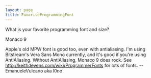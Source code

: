 ```yaml
---
layout: page
title: FavoriteProgrammingFont
---
```


What is your favorite programming font and size?

Monaco 9

Apple's old MPW font is good too, even with antialiasing. I'm using Bitstream's Vera Sans Mono currently, and it's good if you're using AntiAliasing.
Without AntiAliasing, Monaco 9 does rock. See http://keithdevens.com/wiki/ProgrammerFonts for lots of fonts. -- EmanueleVulcano aka l0ne

